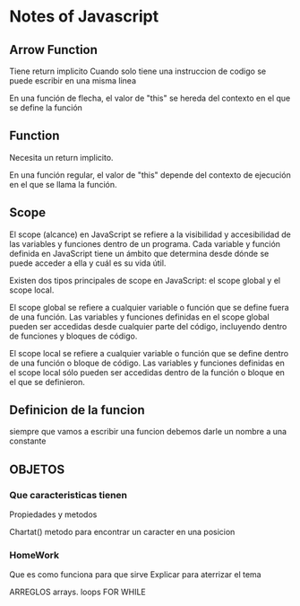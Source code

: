 # Notes of Javascript

## Arrow Function
Tiene return implicito
Cuando solo tiene una instruccion de codigo se puede escribir en una misma linea

En una función de flecha, el valor de "this" se hereda del contexto en el que se define la función

## Function
Necesita un return implicito.

En una función regular, el valor de "this" depende del contexto de ejecución en el que se llama la función.  

## Scope
El scope (alcance) en JavaScript se refiere a la visibilidad y accesibilidad de las variables y funciones dentro de un programa. Cada variable y función definida en JavaScript tiene un ámbito que determina desde dónde se puede acceder a ella y cuál es su vida útil.

Existen dos tipos principales de scope en JavaScript: el scope global y el scope local.

El scope global se refiere a cualquier variable o función que se define fuera de una función. Las variables y funciones definidas en el scope global pueden ser accedidas desde cualquier parte del código, incluyendo dentro de funciones y bloques de código.

El scope local se refiere a cualquier variable o función que se define dentro de una función o bloque de código. Las variables y funciones definidas en el scope local sólo pueden ser accedidas dentro de la función o bloque en el que se definieron.

## Definicion de la funcion
 siempre que vamos a escribir una funcion debemos darle un nombre a una constante 

## OBJETOS
### Que caracteristicas tienen
Propiedades y metodos

Chartat() metodo para encontrar un caracter en una posicion


### HomeWork

Que es
como funciona
para que sirve
Explicar para aterrizar el tema

ARREGLOS arrays.
loops
FOR
WHILE
